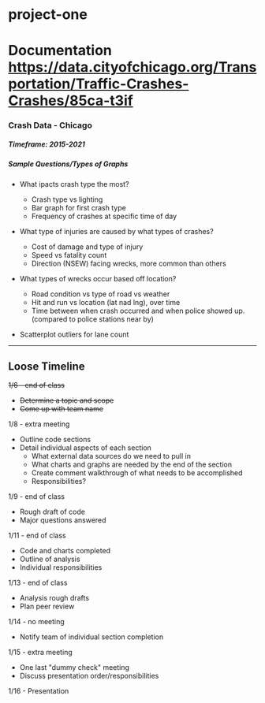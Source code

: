 # project-one
# Documentation https://data.cityofchicago.org/Transportation/Traffic-Crashes-Crashes/85ca-t3if
### Crash Data -  Chicago
##### Timeframe: 2015-2021

##### Sample Questions/Types of Graphs
* What ipacts crash type the most?
	* Crash type vs lighting
	* Bar graph for first crash type
	* Frequency of crashes at specific time of day

* What type of injuries are caused by what types of crashes?
	* Cost of damage and type of injury
	* Speed vs fatality count
	* Direction (NSEW) facing wrecks, more common than others

* What types of wrecks occur based off location?
	* Road condition vs type of road vs weather
	* Hit and run vs location (lat nad lng), over time
	* Time between when crash occurred and when police showed up. (compared to police stations near by)

* Scatterplot outliers for lane count

----
## Loose Timeline
<del>1/6 - end of class
* <del>Determine a topic and scope
* <del>Come up with team name

1/8 - extra meeting
* Outline code sections
* Detail individual aspects of each section
	* What external data sources do we need to pull in
	* What charts and graphs are needed by the end of the section
	* Create comment walkthrough of what needs to be accomplished
	* Responsibilities?

1/9 - end of class
* Rough draft of code
* Major questions answered

1/11 - end of class
* Code and charts completed
* Outline of analysis
* Individual responsibilities

1/13 - end of class
* Analysis rough drafts
* Plan peer review

1/14 - no meeting
* Notify team of individual section completion

1/15 - extra meeting
* One last "dummy check" meeting
* Discuss presentation order/responsibilities

1/16 - Presentation
